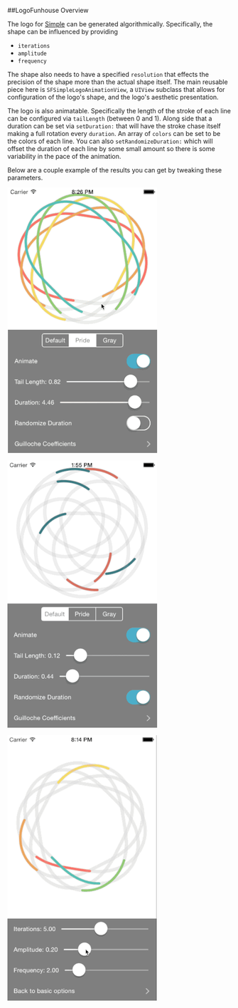 ##LogoFunhouse Overview

The logo for [Simple](http://www.simple.com) can be generated algorithmically. Specifically, the shape can be influenced by providing 

- `iterations`
- `amplitude`
- `frequency`

The shape also needs to have a specified `resolution` that effects the precision of the shape more than the actual shape itself. The main reusable piece here is `SFSimpleLogoAnimationView`, a `UIView` subclass that allows for configuration of the logo's shape, and the logo's aesthetic presentation. 

The logo is also animatable. Specifically the length of the stroke of each line can be configured via `tailLength` (between 0 and 1). Along side that a duration can be set via `setDuration:` that will have the stroke chase itself making a full rotation every `duration`. An array of `colors` can be set to be the colors of each line. You can also `setRandomizeDuration:` which will offset the duration of each line by some small amount so there is some variability in the pace of the animation. 

Below are a couple example of the results you can get by tweaking these parameters.

![](gifs/gif3.gif)

![](gifs/gif1.gif)

![](gifs/gif2.gif)